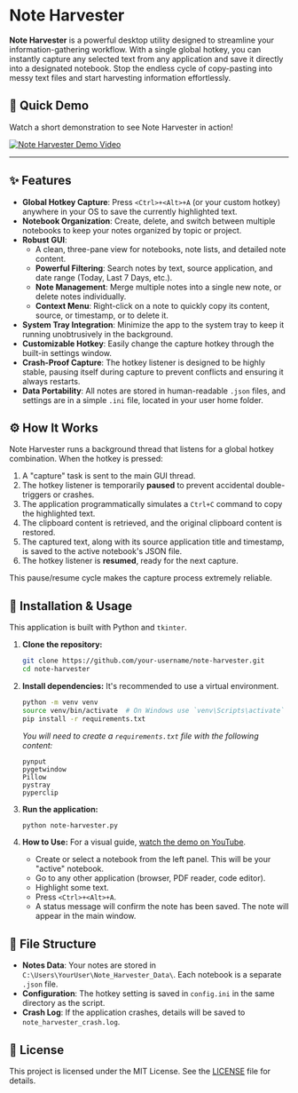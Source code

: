 # Note Harvester

**Note Harvester** is a powerful desktop utility designed to streamline your information-gathering workflow. With a single global hotkey, you can instantly capture any selected text from any application and save it directly into a designated notebook. Stop the endless cycle of copy-pasting into messy text files and start harvesting information effortlessly.

## 🚀 Quick Demo

Watch a short demonstration to see Note Harvester in action!

[![Note Harvester Demo Video](https://img.youtube.com/vi/z5KpwDU25sY/maxresdefault.jpg)](https://youtu.be/z5KpwDU25sY)

---

## ✨ Features

- **Global Hotkey Capture**: Press `<Ctrl>+<Alt>+A` (or your custom hotkey) anywhere in your OS to save the currently highlighted text.
- **Notebook Organization**: Create, delete, and switch between multiple notebooks to keep your notes organized by topic or project.
- **Robust GUI**:
    - A clean, three-pane view for notebooks, note lists, and detailed note content.
    - **Powerful Filtering**: Search notes by text, source application, and date range (Today, Last 7 Days, etc.).
    - **Note Management**: Merge multiple notes into a single new note, or delete notes individually.
    - **Context Menu**: Right-click on a note to quickly copy its content, source, or timestamp, or to delete it.
- **System Tray Integration**: Minimize the app to the system tray to keep it running unobtrusively in the background.
- **Customizable Hotkey**: Easily change the capture hotkey through the built-in settings window.
- **Crash-Proof Capture**: The hotkey listener is designed to be highly stable, pausing itself during capture to prevent conflicts and ensuring it always restarts.
- **Data Portability**: All notes are stored in human-readable `.json` files, and settings are in a simple `.ini` file, located in your user home folder.

## ⚙️ How It Works

Note Harvester runs a background thread that listens for a global hotkey combination. When the hotkey is pressed:
1.  A "capture" task is sent to the main GUI thread.
2.  The hotkey listener is temporarily **paused** to prevent accidental double-triggers or crashes.
3.  The application programmatically simulates a `Ctrl+C` command to copy the highlighted text.
4.  The clipboard content is retrieved, and the original clipboard content is restored.
5.  The captured text, along with its source application title and timestamp, is saved to the active notebook's JSON file.
6.  The hotkey listener is **resumed**, ready for the next capture.

This pause/resume cycle makes the capture process extremely reliable.

## 🚀 Installation & Usage

This application is built with Python and `tkinter`.

1.  **Clone the repository:**
    ```bash
    git clone https://github.com/your-username/note-harvester.git
    cd note-harvester
    ```

2.  **Install dependencies:**
    It's recommended to use a virtual environment.
    ```bash
    python -m venv venv
    source venv/bin/activate  # On Windows use `venv\Scripts\activate`
    pip install -r requirements.txt
    ```
    *You will need to create a `requirements.txt` file with the following content:*
    ```
    pynput
    pygetwindow
    Pillow
    pystray
    pyperclip
    ```

3.  **Run the application:**
    ```bash
    python note-harvester.py
    ```

4.  **How to Use:**
    For a visual guide, [watch the demo on YouTube](https://youtu.be/z5KpwDU25sY).

    - Create or select a notebook from the left panel. This will be your "active" notebook.
    - Go to any other application (browser, PDF reader, code editor).
    - Highlight some text.
    - Press `<Ctrl>+<Alt>+A`.
    - A status message will confirm the note has been saved. The note will appear in the main window.

## 📂 File Structure

- **Notes Data**: Your notes are stored in `C:\Users\YourUser\Note_Harvester_Data\`. Each notebook is a separate `.json` file.
- **Configuration**: The hotkey setting is saved in `config.ini` in the same directory as the script.
- **Crash Log**: If the application crashes, details will be saved to `note_harvester_crash.log`.

## 📄 License

This project is licensed under the MIT License. See the [LICENSE](LICENSE) file for details.
